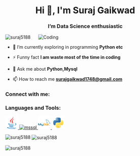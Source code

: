 <h1 align="center">Hi 👋, I'm Suraj Gaikwad</h1>
<h3 align="center">I’m Data Science enthusiastic</h3>
<img align="right" alt="Coding" width="400" src="https://cdn.dribbble.com/users/1162077/screenshots/5403918/focus-animation.gif">

<p align="left"> <img src="https://komarev.com/ghpvc/?username=suraj5188&label=Profile%20views&color=0e75b6&style=flat" alt="suraj5188" /> </p>

- 🌱 I’m currently exploring in programming **Python etc**
- ⚡ Funny fact **I am waste most of the time in coding**

- 💬 Ask me about **Python,Mysql**

- 📫 How to reach me **surajgaikwad1748@gmail.com**

<h3 align="left">Connect with me:</h3>
<p align="left">
</p>

<h3 align="left">Languages and Tools:</h3>
<p align="left"> <a href="https://www.java.com" target="_blank" rel="noreferrer"> <img src="https://raw.githubusercontent.com/devicons/devicon/master/icons/java/java-original.svg" alt="java" width="40" height="40"/> </a> <a href="https://www.microsoft.com/en-us/sql-server" target="_blank" rel="noreferrer"> <img src="https://www.svgrepo.com/show/303229/microsoft-sql-server-logo.svg" alt="mssql" width="40" height="40"/> </a> <a href="https://www.mysql.com/" target="_blank" rel="noreferrer"> <img src="https://raw.githubusercontent.com/devicons/devicon/master/icons/mysql/mysql-original-wordmark.svg" alt="mysql" width="40" height="40"/> </a> <a href="https://www.python.org" target="_blank" rel="noreferrer"> <img src="https://raw.githubusercontent.com/devicons/devicon/master/icons/python/python-original.svg" alt="python" width="40" height="40"/> </a> </p>

<p><img align="left" src="https://github-readme-stats.vercel.app/api/top-langs?username=suraj5188&show_icons=true&locale=en&layout=compact" alt="suraj5188" /></p>

<p>&nbsp;<img align="center" src="https://github-readme-stats.vercel.app/api?username=suraj5188&show_icons=true&locale=en" alt="suraj5188" /></p>

<p><img align="center" src="https://github-readme-streak-stats.herokuapp.com/?user=suraj5188&" alt="suraj5188" /></p>
